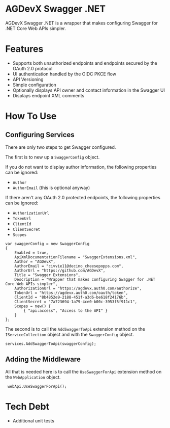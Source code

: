 # AGDevX Swagger .NET

AGDevX Swagger .NET is a wrapper that makes configuring Swagger for .NET Core Web APIs simpler.

# Features

- Supports both unauthorized endpoints and endpoints secured by the OAuth 2.0 protocol
- UI authentication handled by the OIDC PKCE flow
- API Versioning
- Simple configuration
- Optionally displays API owner and contact information in the Swagger UI
- Displays endpoint XML comments

# How To Use

## Configuring Services

There are only two steps to get Swagger configured.

The first is to new up a `SwaggerConfig` object.

If you do not want to display author information, the following properties can be ignored:

- `Author`
- `AuthorEmail` (this is optional anyway)

If there aren't any OAuth 2.0 protected endpoints, the following properties can be ignored:

- `AuthorizationUrl`
- `TokenUrl`
- `ClientId`
- `ClientSecret`
- `Scopes`

```
var swaggerConfig = new SwaggerConfig
{
	Enabled = true,
	ApiXmlDocumentationFilename = "SwaggerExtensions.xml",
	Author = "AGDevX",
	AuthorEmail = "civvie11@decino_cheesepopps.com",
	AuthorUrl = "https://github.com/AGDevX",
	Title = "Swagger Extensions",
	Description = "Wrapper that makes configuring Swagger for .NET Core Web APIs simpler",
	AuthorizationUrl = "https://agdevx.auth0.com/authorize",
	TokenUrl = "https://agdevx.auth0.com/oauth/token",
	ClientId = "8b4852e9-2188-451f-a3d6-be618f24176b",
	ClientSecret = "7a723694-1a79-4ce0-b00c-3953f5f911c1",
	Scopes = new() {
		{ "api:access", "Access to the API" }
	}
};
```

The second is to call the `AddSwaggerToApi` extension method on the `IServiceCollection` object and with the `SwaggerConfig` object.

```
services.AddSwaggerToApi(swaggerConfig);
```

## Adding the Middleware

All that is needed here is to call the `UseSwaggerForApi` extension method on the `WebApplication` object.

```
 webApi.UseSwaggerForApi();
```

# Tech Debt

- Additional unit tests
